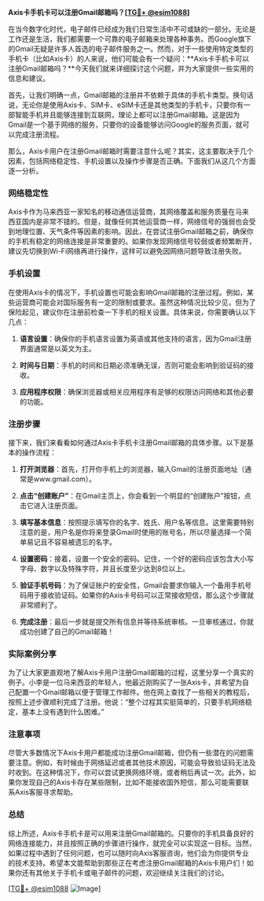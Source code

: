 **Axis卡手机卡可以注册Gmail邮箱吗？[[TG💪+ @esim1088](https://t.me/s/esim1088)]**

在当今数字化时代，电子邮件已经成为我们日常生活中不可或缺的一部分。无论是工作还是生活，我们都需要一个可靠的电子邮箱来处理各种事务。而Google旗下的Gmail无疑是许多人首选的电子邮件服务之一。然而，对于一些使用特定类型的手机卡（比如Axis卡）的人来说，他们可能会有一个疑问：**Axis卡手机卡可以注册Gmail邮箱吗？**今天我们就来详细探讨这个问题，并为大家提供一些实用的信息和建议。

首先，让我们明确一点，Gmail邮箱的注册并不依赖于具体的手机卡类型。换句话说，无论你是使用Axis卡、SIM卡、eSIM卡还是其他类型的手机卡，只要你有一部智能手机并且能够连接到互联网，理论上都可以注册Gmail邮箱。这是因为Gmail是一个基于网络的服务，只要你的设备能够访问Google的服务页面，就可以完成注册流程。

那么，Axis卡用户在注册Gmail邮箱时需要注意什么呢？其实，这主要取决于几个因素，包括网络稳定性、手机设置以及操作步骤是否正确。下面我们从这几个方面逐一分析。

### 网络稳定性

Axis卡作为马来西亚一家知名的移动通信运营商，其网络覆盖和服务质量在马来西亚国内是非常不错的。但是，就像任何其他运营商一样，网络信号的强弱也会受到地理位置、天气条件等因素的影响。因此，在尝试注册Gmail邮箱之前，确保你的手机有稳定的网络连接是非常重要的。如果你发现网络信号较弱或者频繁断开，建议先切换到Wi-Fi网络再进行操作，这样可以避免因网络问题导致注册失败。

### 手机设置

在使用Axis卡的情况下，手机设置也可能会影响Gmail邮箱的注册过程。例如，某些运营商可能会对国际服务有一定的限制或要求。虽然这种情况比较少见，但为了保险起见，建议你在注册前检查一下手机的相关设置。具体来说，你需要确认以下几点：

1. **语言设置**：确保你的手机语言设置为英语或其他支持的语言，因为Gmail注册界面通常是以英文为主。
   
2. **时间与日期**：手机的时间和日期必须准确无误，否则可能会影响到验证码的接收。
   
3. **应用程序权限**：确保浏览器或相关应用程序有足够的权限访问网络和其他必要的功能。

### 注册步骤

接下来，我们来看看如何通过Axis卡手机卡注册Gmail邮箱的具体步骤。以下是基本的操作流程：

1. **打开浏览器**：首先，打开你手机上的浏览器，输入Gmail的注册页面地址（通常是www.gmail.com）。

2. **点击“创建账户”**：在Gmail主页上，你会看到一个明显的“创建账户”按钮，点击它进入注册页面。

3. **填写基本信息**：按照提示填写你的名字、姓氏、用户名等信息。这里需要特别注意的是，用户名是你将来登录Gmail时使用的账号名，所以尽量选择一个简单易记且不容易被遗忘的名字。

4. **设置密码**：接着，设置一个安全的密码。记住，一个好的密码应该包含大小写字母、数字以及特殊字符，并且长度至少达到8位以上。

5. **验证手机号码**：为了保证账户的安全性，Gmail会要求你输入一个备用手机号码用于接收验证码。如果你的Axis卡号码可以正常接收短信，那么这个步骤就非常顺利了。

6. **完成注册**：最后一步就是提交所有信息并等待系统审核。一旦审核通过，你就成功创建了自己的Gmail邮箱！

### 实际案例分享

为了让大家更直观地了解Axis卡用户注册Gmail邮箱的过程，这里分享一个真实的例子。小李是一位马来西亚的年轻人，他最近刚购买了一张Axis卡，并希望为自己配置一个Gmail邮箱以便于管理工作邮件。他在网上查找了一些相关的教程后，按照上述步骤顺利完成了注册。他说：“整个过程其实挺简单的，只要手机网络稳定，基本上没有遇到什么困难。”

### 注意事项

尽管大多数情况下Axis卡用户都能成功注册Gmail邮箱，但仍有一些潜在的问题需要注意。例如，有时候由于网络延迟或者其他技术原因，可能会导致验证码无法及时收到。在这种情况下，你可以尝试更换网络环境，或者稍后再试一次。此外，如果你发现自己的Axis卡存在某些限制，比如不能接收国外短信，那么可能需要联系Axis客服寻求帮助。

### 总结

综上所述，Axis卡手机卡是可以用来注册Gmail邮箱的。只要你的手机具备良好的网络连接能力，并且按照正确的步骤进行操作，就完全可以实现这一目标。当然，如果过程中遇到了任何问题，也可以随时向Axis客服咨询，他们会为你提供专业的技术支持。希望本文能帮助到那些正在考虑注册Gmail邮箱的Axis卡用户们！如果你还有其他关于手机卡或电子邮件的问题，欢迎继续关注我们的讨论。

[[TG💪+ @esim1088](https://t.me/s/esim1088) ![Image](https://i.postimg.cc/4NQfJmqS/Snipaste-2025-05-13-00-14-12.png)]